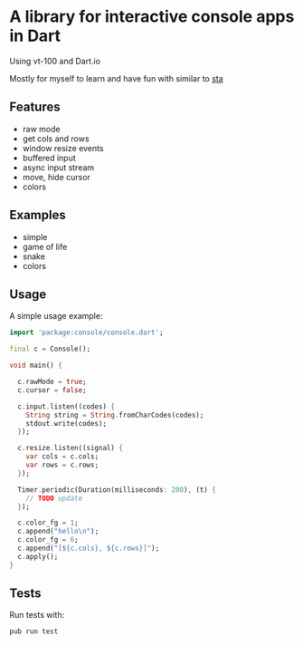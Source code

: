# A library for interactive console apps in Dart

Using vt-100 and Dart.io

Mostly for myself to learn and have fun with similar to [sta](https://github.com/erf/sta)

## Features

- raw mode
- get cols and rows
- window resize events
- buffered input
- async input stream
- move, hide cursor
- colors

## Examples

- simple
- game of life
- snake
- colors

## Usage

A simple usage example:

```dart
import 'package:console/console.dart';

final c = Console();

void main() {

  c.rawMode = true;
  c.cursor = false;

  c.input.listen((codes) {
    String string = String.fromCharCodes(codes);
    stdout.write(codes);
  });

  c.resize.listen((signal) {
    var cols = c.cols;
    var rows = c.rows;
  });

  Timer.periodic(Duration(milliseconds: 200), (t) {
    // TODO update
  });

  c.color_fg = 1;
  c.append("hello\n");
  c.color_fg = 6;
  c.append("[${c.cols}, ${c.rows}]");
  c.apply();
}
```

## Tests

Run tests with:
```
pub run test
```
